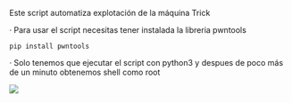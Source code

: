 Este script automatiza explotación de la máquina Trick

· Para usar el script necesitas tener instalada la libreria pwntools

    pip install pwntools

· Solo tenemos que ejecutar el script con python3 y despues de poco más de un minuto obtenemos shell como root

<img src="https://raw.githubusercontent.com/GatoGamer1155/Imagenes-Repositorios/main/tr.png">
